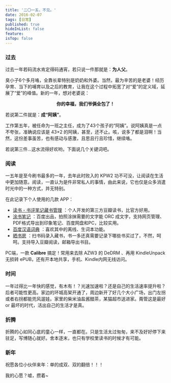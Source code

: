 ```yaml
---
title: '二〇一五，不见。'
date: 2016-02-07 
tags: [日常]
published: true
hideInList: false
feature: 
isTop: false
---
```


### 过去

过去一年若码流水肯定得码通宵，若只说一件那就是：<strong>为人父</strong>。

臭小子6个多月咯，全靠长辈特别是奶奶和外婆。当然，最为辛苦的是老婆！经历孕育、当下的哺育以及之后的教育，让我在这个过程中拓宽了对“爱”的定义域，延展了“爱”的峰值。新的一年，想对老婆说：

<p style="text-align: center;"><strong>你的幸福，我们爷俩全包了！</strong></p>

若说第二件就是：<strong>成“阿姨”</strong>。

工作第五年，被任命为一班之主任，成为了43个孩子的“阿姨”。说阿姨真是一点不夸张，准确说应该是 43×2 的阿姨，甚至，还不止。咳，说多了都是泪啊！当然，这份差事虽苦，也有感动与感激，且思且行且珍惜，继续咯。

若说第三件…这水流得好欢哟，下面说几个关键词吧。

<!--more-->

### 阅读

一五年是至今刷书最多的一年，去年此时败入的 KPW2 功不可没，让阅读在生活中更加随意。阅读，一直认为是件非常私人的事情，由此来说，它也仅是众多消遣时光中的一种方式，并无特别。

在此记录下个人使用的几款 APP：

<ul>
    <li><a href="https://itunes.apple.com/cn/app/id695492935/" target="_blank">读书 - 书评笔记藏书管理</a> ：个人开发的第三方豆瓣读书，比官方好用。</li>
    <li><a href="http://biji.baidu.com/inotes/" target="_blank">涂书笔记</a> ：百度出品，拍照涂抹需要的文字能 ORC 成文字，支持网页管理、PDF格式导出到印象笔记、百度网盘和PC，比较实用。</li>
    <li><a href="https://itunes.apple.com/cn/app/id1065829176" target="_blank">百度汉语词典</a> ：喜欢其中的离线、生词本功能。</li>
    <li><a href="http://shaishufang.com/" target="_blank">晒书房</a> ：扫书码录入藏书，书一多还真需要记录下哪些书买过了，不然，呵呵。支持导入豆瓣阅读，邮箱导出书目。</li>
</ul>

PC端，一款 <strong>Calibre</strong> 搞定！常用来去除 AZW3 的 DeDRM 、再用 KindleUnpack 无损转 ePUB，还有开本地共享，手机、Kindle内网无线访问。

### 时间

一年过得比一年快的感觉，有木有！？光速加速啦？还是自己的生活速率提升啦？后者可能性更高。家边的环城高架开通了，周边新开了好几个大小广场，出门左拐或者右拐都能兜风遛娃。家里的柴米油盐酱醋茶，某猫超市送进家。甭管这是最好 or 最坏的时代，活出自己的生活才是真。

### 折腾

折腾的心如同心底的童心一样，一直都在。只是生活太过匆匆，来不及好好停下来驻足，写博随心就好。舍本逐末，也只有学校里读书的时候才有可能。

### 新年

祝愿各位小伙伴来年：单的成双、双的翻倍！！！

我的心愿？嘘，攒着~